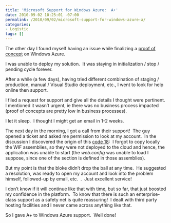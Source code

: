 ```yaml
---
title: 'Microsoft Support for Windows Azure:  A+'
date: 2010-09-02 10:25:01 -07:00
permalink: /2010/09/02/microsoft-support-for-windows-azure-a/
categories:
- Logistic
tags: []
---
```

<p>The other day I found myself having an issue while finalizing a <a href="http://vincentlauzon.wordpress.com/2010/08/25/departmental-application-migration-to-azure-part-4-adfs-with-azure-web-app/">proof of concept</a> on Windows Azure.</p>  <p>I was unable to deploy my solution.&#160; It was staying in initialization / stop / pending cycle forever.</p>  <p>After a while (a few days), having tried different combination of staging / production, manual / Visual Studio deployment, etc., I went to look for help online then support.</p>  <p>I filed a request for support and give all the details I thought were pertinent.&#160; I mentioned it wasn’t urgent, ie there was no business process impacted (proof of concepts are pretty low in business processes).</p>  <p>I let it sleep.&#160; I thought I might get an email in 1-2 weeks.</p>  <p>The next day in the morning, I got a call from their support!&#160; The guy opened a ticket and asked me permission to look at my account.&#160; In the discussion I discovered the origin of this <a href="http://www.netlingo.com/word/code-18.php">code 18</a>:&#160; I forgot to copy locally the WIF assemblies, so they were not deployed to the cloud and hence, the application was unable to start (the <em>web.config</em> was unable to load I suppose, since one of the section is defined in those assemblies).</p>  <p>But my point is that the bloke didn’t drop the ball at any time.&#160; He suggested a resolution, was ready to open my account and look into the problem himself, followed-up by email, etc.&#160; .&#160; Just excellent service!</p>  <p>I don’t know if it will continue like that with time, but so far, that just boosted my confidence in the platform.&#160; To know that there is such an enterprise-class support as a safety net is quite reassuring!&#160; I dealt with third party hosting facilities and I never came across anything like that.</p>  <p>So I gave A+ to Windows Azure support.&#160; Well done!</p>